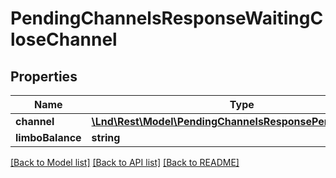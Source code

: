 # PendingChannelsResponseWaitingCloseChannel

## Properties
Name | Type | Description | Notes
------------ | ------------- | ------------- | -------------
**channel** | [**\Lnd\Rest\Model\PendingChannelsResponsePendingChannel**](PendingChannelsResponsePendingChannel.md) |  | [optional] 
**limboBalance** | **string** |  | [optional] 

[[Back to Model list]](../README.md#documentation-for-models) [[Back to API list]](../README.md#documentation-for-api-endpoints) [[Back to README]](../README.md)


